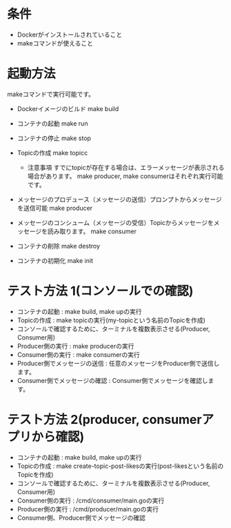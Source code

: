 # 条件
- Dockerがインストールされていること
- makeコマンドが使えること

# 起動方法
makeコマンドで実行可能です。

- Dockerイメージのビルド
make build

- コンテナの起動
make run

- コンテナの停止
make stop

- Topicの作成
make topicc
  - 注意事項
    すでにtopicが存在する場合は、エラーメッセージが表示される場合があります。
    make producer, make consumerはそれぞれ実行可能です。
    
- メッセージのプロデュース（メッセージの送信）プロンプトからメッセージを送信可能
make producer

- メッセージのコンシューム（メッセージの受信）Topicからメッセージをメッセージを読み取ります。
make consumer

- コンテナの削除
make destroy

- コンテナの初期化
make init

# テスト方法 1(コンソールでの確認)
- コンテナの起動 : make build, make upの実行
- Topicの作成 : make topicの実行(my-topicという名前のTopicを作成)
- コンソールで確認するために、ターミナルを複数表示させる(Producer, Consumer用) 
- Producer側の実行 : make producerの実行
- Consumer側の実行 : make consumerの実行
- Producer側でメッセージの送信 : 任意のメッセージをProducer側で送信します。
- Consumer側でメッセージの確認 : Consumer側でメッセージを確認します。

# テスト方法 2(producer, consumerアプリから確認)
- コンテナの起動 : make build, make upの実行
- Topicの作成 : make create-topic-post-likesの実行(post-likesという名前のTopicを作成)
- コンソールで確認するために、ターミナルを複数表示させる(Producer, Consumer用) 
- Consumer側の実行 : /cmd/consumer/main.goの実行
- Producer側の実行 : /cmd/producer/main.goの実行
- Consumer側、Producer側でメッセージの確認